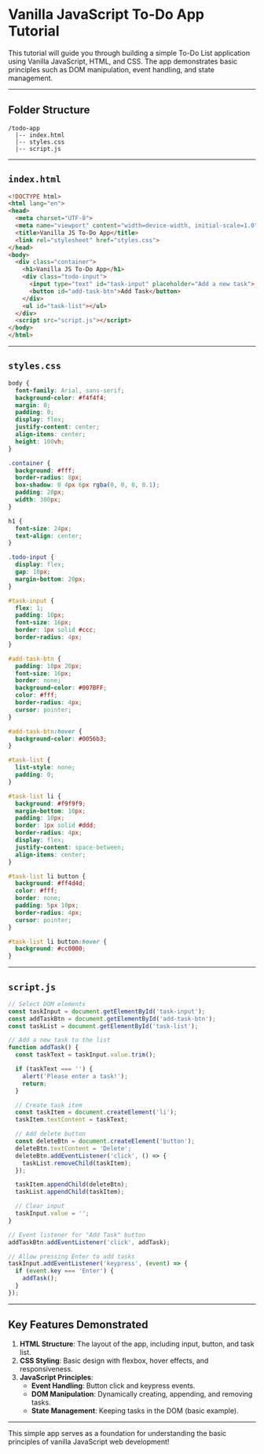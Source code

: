
# Vanilla JavaScript To-Do App Tutorial

This tutorial will guide you through building a simple To-Do List application using Vanilla JavaScript, HTML, and CSS. The app demonstrates basic principles such as DOM manipulation, event handling, and state management.

---

## Folder Structure
```
/todo-app
  |-- index.html
  |-- styles.css
  |-- script.js
```

---

## `index.html`
```html
<!DOCTYPE html>
<html lang="en">
<head>
  <meta charset="UTF-8">
  <meta name="viewport" content="width=device-width, initial-scale=1.0">
  <title>Vanilla JS To-Do App</title>
  <link rel="stylesheet" href="styles.css">
</head>
<body>
  <div class="container">
    <h1>Vanilla JS To-Do App</h1>
    <div class="todo-input">
      <input type="text" id="task-input" placeholder="Add a new task">
      <button id="add-task-btn">Add Task</button>
    </div>
    <ul id="task-list"></ul>
  </div>
  <script src="script.js"></script>
</body>
</html>
```

---

## `styles.css`
```css
body {
  font-family: Arial, sans-serif;
  background-color: #f4f4f4;
  margin: 0;
  padding: 0;
  display: flex;
  justify-content: center;
  align-items: center;
  height: 100vh;
}

.container {
  background: #fff;
  border-radius: 8px;
  box-shadow: 0 4px 6px rgba(0, 0, 0, 0.1);
  padding: 20px;
  width: 300px;
}

h1 {
  font-size: 24px;
  text-align: center;
}

.todo-input {
  display: flex;
  gap: 10px;
  margin-bottom: 20px;
}

#task-input {
  flex: 1;
  padding: 10px;
  font-size: 16px;
  border: 1px solid #ccc;
  border-radius: 4px;
}

#add-task-btn {
  padding: 10px 20px;
  font-size: 16px;
  border: none;
  background-color: #007BFF;
  color: #fff;
  border-radius: 4px;
  cursor: pointer;
}

#add-task-btn:hover {
  background-color: #0056b3;
}

#task-list {
  list-style: none;
  padding: 0;
}

#task-list li {
  background: #f9f9f9;
  margin-bottom: 10px;
  padding: 10px;
  border: 1px solid #ddd;
  border-radius: 4px;
  display: flex;
  justify-content: space-between;
  align-items: center;
}

#task-list li button {
  background: #ff4d4d;
  color: #fff;
  border: none;
  padding: 5px 10px;
  border-radius: 4px;
  cursor: pointer;
}

#task-list li button:hover {
  background: #cc0000;
}
```

---

## `script.js`
```javascript
// Select DOM elements
const taskInput = document.getElementById('task-input');
const addTaskBtn = document.getElementById('add-task-btn');
const taskList = document.getElementById('task-list');

// Add a new task to the list
function addTask() {
  const taskText = taskInput.value.trim();

  if (taskText === '') {
    alert('Please enter a task!');
    return;
  }

  // Create task item
  const taskItem = document.createElement('li');
  taskItem.textContent = taskText;

  // Add delete button
  const deleteBtn = document.createElement('button');
  deleteBtn.textContent = 'Delete';
  deleteBtn.addEventListener('click', () => {
    taskList.removeChild(taskItem);
  });

  taskItem.appendChild(deleteBtn);
  taskList.appendChild(taskItem);

  // Clear input
  taskInput.value = '';
}

// Event listener for "Add Task" button
addTaskBtn.addEventListener('click', addTask);

// Allow pressing Enter to add tasks
taskInput.addEventListener('keypress', (event) => {
  if (event.key === 'Enter') {
    addTask();
  }
});
```

---

## Key Features Demonstrated
1. **HTML Structure**: The layout of the app, including input, button, and task list.
2. **CSS Styling**: Basic design with flexbox, hover effects, and responsiveness.
3. **JavaScript Principles**:
    - **Event Handling**: Button click and keypress events.
    - **DOM Manipulation**: Dynamically creating, appending, and removing tasks.
    - **State Management**: Keeping tasks in the DOM (basic example).

---

This simple app serves as a foundation for understanding the basic principles of vanilla JavaScript web development!
